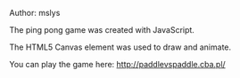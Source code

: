 Author: mslys

The ping pong game was created with JavaScript.

The HTML5 Canvas element was used to draw and animate.

You can play the game here:
http://paddlevspaddle.cba.pl/
